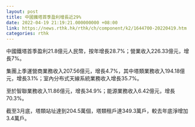 ```yaml
---
layout: post
title: 中國鐵塔首季盈利增長近29%
date: 2022-04-19 21:19:21.000000000 +08:00
link: https://news.rthk.hk/rthk/ch/component/k2/1644700-20220419.htm
categories: rthk
---
```


中國鐵塔首季盈利21.8億元人民幣，按年增長28.7%；營業收入226.33億元，增長7%。

集團上季運營商業務收入207.56億元，增長4.7%，其中塔類業務收入194.18億元，增長3.1%；室內分布式天線系統業務收入增長35.7%。

至於智聯業務收入11.86億元，增長34.9%；能源業務收入6.42億元，增長70.3%。

截至3月底，塔類站址達到204.5萬個，塔類租戶達349.3萬戶，較去年底淨增加3.4萬戶。

